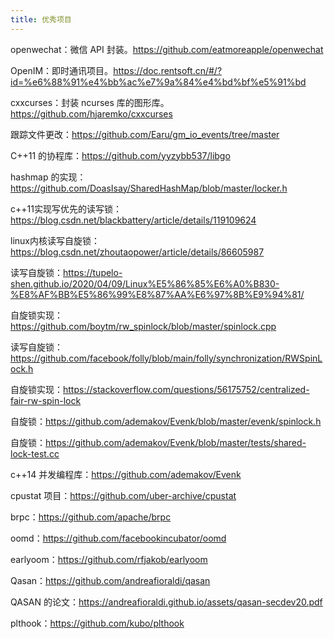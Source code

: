 ```yaml
---
title: 优秀项目
---
```


openwechat：微信 API 封装。https://github.com/eatmoreapple/openwechat

OpenIM：即时通讯项目。https://doc.rentsoft.cn/#/?id=%e6%88%91%e4%bb%ac%e7%9a%84%e4%bd%bf%e5%91%bd

cxxcurses：封装 ncurses 库的图形库。https://github.com/hjaremko/cxxcurses

跟踪文件更改：https://github.com/Earu/gm_io_events/tree/master

C++11 的协程库：https://github.com/yyzybb537/libgo

hashmap 的实现：https://github.com/DoasIsay/SharedHashMap/blob/master/locker.h

c++11实现写优先的读写锁：https://blog.csdn.net/blackbattery/article/details/119109624

linux内核读写自旋锁：https://blog.csdn.net/zhoutaopower/article/details/86605987

读写自旋锁：https://tupelo-shen.github.io/2020/04/09/Linux%E5%86%85%E6%A0%B830-%E8%AF%BB%E5%86%99%E8%87%AA%E6%97%8B%E9%94%81/

自旋锁实现：https://github.com/boytm/rw_spinlock/blob/master/spinlock.cpp

读写自旋锁：https://github.com/facebook/folly/blob/main/folly/synchronization/RWSpinLock.h

自旋锁实现：https://stackoverflow.com/questions/56175752/centralized-fair-rw-spin-lock

自旋锁：https://github.com/ademakov/Evenk/blob/master/evenk/spinlock.h

自旋锁：https://github.com/ademakov/Evenk/blob/master/tests/shared-lock-test.cc

c++14 并发编程库：https://github.com/ademakov/Evenk

cpustat 项目：https://github.com/uber-archive/cpustat

brpc：https://github.com/apache/brpc

oomd：https://github.com/facebookincubator/oomd

earlyoom：https://github.com/rfjakob/earlyoom

Qasan：https://github.com/andreafioraldi/qasan

QASAN 的论文：https://andreafioraldi.github.io/assets/qasan-secdev20.pdf

plthook：https://github.com/kubo/plthook

